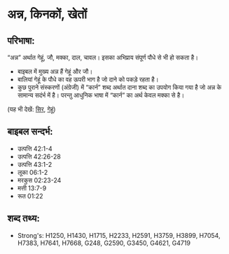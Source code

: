 # अन्न, किनकों, खेतों #

## परिभाषा: ##

“अन्न” अर्थात गेहूं, जौ, मक्का, दाल, चावल। इसका अभिप्राय संपूर्ण पौधे से भी हो सकता है।

* बाइबल में मुख्य अन्न हैं गेहूं और जौ।
* बालियां गेहूं के पौधे का वह ऊपरी भाग है जो दाने को पकड़े रहता है।
* कुछ पुराने संस्करणों (अंग्रेजी) में “कार्न” शब्द अर्थात दाना शब्द का उपयोग किया गया है जो अन्न के सामान्य सदंर्भ में है। परन्तु आधुनिक भाषा में “कार्न” का अर्थ केवल मक्का से है।

(यह भी देखें: [सिर](../head.md), [गेहूं](../wheat.md))

## बाइबल सन्दर्भ: ##

* उत्पत्ति 42:1-4
* उत्पत्ति 42:26-28
* उत्पत्ति 43:1-2
* लूका 06:1-2
* मरकुस 02:23-24
* मत्ती 13:7-9
* रूत 01:22

## शब्द तथ्य: ##

* Strong's: H1250, H1430, H1715, H2233, H2591, H3759, H3899, H7054, H7383, H7641, H7668, G248, G2590, G3450, G4621, G4719
